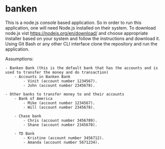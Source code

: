 # banken

This is a node.js console based application. So in order to run this application, one will need Node.js installed on their system.
To download node.js vist https://nodejs.org/en/download/ and choose appropriate installer based on your system and follow the instructions and download it.
Using Git Bash or any other CLI interface clone the repository and run the application.

Assumptions:

    - Banken Bank (this is the default bank that has the accounts and is used to transfer the money and do transaction)
        - Accounts in Banken Bank
            - Vinit (account number 1234567).
            - John (account number 2345678).
    
    - Other banks to transfer money to and their accounts
        - Bank of America
            - Mike (account number 1234567).
            - Will (account number 2345678).
        
        - Chase bank
            - Chris (account number 3456789).
            - Shane (account number 2345670).
        
        - TD Bank
            - Kristine (account number 3456712).
            - Amanda (account number 5671234).
        